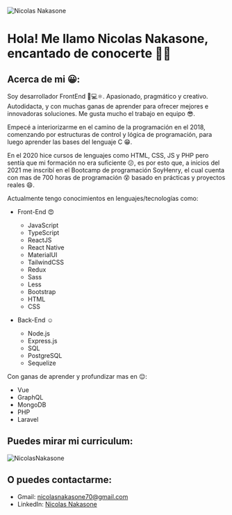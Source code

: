 <!--
**NicolasNakasone/NicolasNakasone** is a ✨ _special_ ✨ repository because its `README.md` (this file) appears on your GitHub profile.

Here are some ideas to get you started:

- 🔭 I’m currently working on ...
- 🌱 I’m currently learning ...
- 👯 I’m looking to collaborate on ...
- 🤔 I’m looking for help with ...
- 💬 Ask me about ...
- 📫 How to reach me: ...
- 😄 Pronouns: ...
- ⚡ Fun fact: ...
-->
![Nicolas Nakasone](https://i.ibb.co/Q8v7zbF/1624811591500.jpg/)
<!-- [![Nicolas Nakasone](https://i.ibb.co/Q8v7zbF/1624811591500.jpg/)](https://i.ibb.co/Q8v7zbF/1624811591500.jpg) -->
<!-- ![Esta es una imagen de ejemplo](https://www.linkedin.com/in/nicolasnakasone/detail/background-image/) -->

# Hola! Me llamo Nicolas Nakasone, encantado de conocerte 👋:smiley:

## Acerca de mi :grinning::

Soy desarrollador FrontEnd :boy::computer:⚛️. Apasionado, pragmático y creativo. Autodidacta, y con muchas ganas de aprender para ofrecer mejores e innovadoras soluciones. Me gusta mucho el trabajo en equipo :sunglasses:.

Empecé a interiorizarme en el camino de la programación en el 2018, comenzando por estructuras de control y lógica de programación, para luego aprender las bases del lenguaje C :grin:.

En el 2020 hice cursos de lenguajes como HTML, CSS, JS y PHP pero sentía que mi formación no era suficiente :confused:, es por esto que, a inicios del 2021 me inscribí en el Bootcamp de programación SoyHenry, el cual cuenta con mas de 700 horas de programación :dizzy_face: basado en prácticas y proyectos reales :smile:.

Actualmente tengo conocimientos en lenguajes/tecnologías como:
- Front-End :heart_eyes:
  - JavaScript
  - TypeScript
  - ReactJS
  - React Native
  - MaterialUI
  - TailwindCSS
  - Redux
  - Sass
  - Less
  - Bootstrap
  - HTML
  - CSS

- Back-End :relaxed:
  - Node.js
  - Express.js
  - SQL
  - PostgreSQL
  - Sequelize

Con ganas de aprender y profundizar mas en :relieved::
- Vue
- GraphQL
- MongoDB
- PHP
- Laravel



## Puedes mirar mi curriculum:

![NicolasNakasone](https://i.ibb.co/JcDHmZV/Nicolas-Nakasone-CV-Front-End.png)

## O puedes contactarme:
- Gmail:  [nicolasnakasone70@gmail.com](mailto:nicolasnakasone70@gmail.com)
- LinkedIn:  [Nicolas Nakasone](https://www.linkedin.com/in/nicolasnakasone/)
